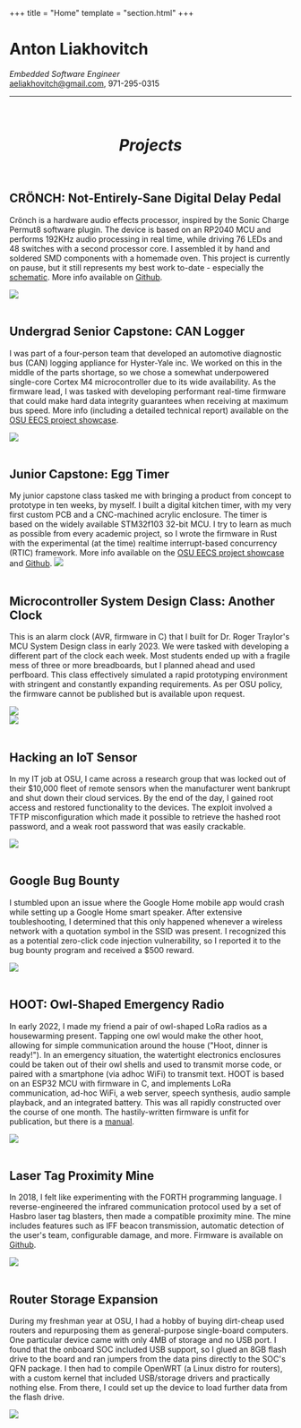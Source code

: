 +++
title = "Home"
template = "section.html"
+++

# Anton Liakhovitch
*Embedded Software Engineer*  
aeliakhovitch@gmail.com, 971-295-0315  

---
<br/>
<h1 style="text-align: center;"><i>Projects</i></h1>

<br/>

## CRÖNCH: Not-Entirely-Sane Digital Delay Pedal

Crönch is a hardware audio effects processor, inspired by the Sonic Charge Permut8 software plugin. The device is based on an RP2040 MCU and performs 192KHz audio processing in real time, while driving 76 LEDs and 48 switches with a second processor core. I assembled it by hand and soldered SMD components with a homemade oven. This project is currently on pause, but it still represents my best work to-date - especially the [schematic](https://github.com/liakhovitch/cronch/blob/main/pcb/effectpedal/fabrication/schematic.pdf). More info available on [Github](https://github.com/liakhovitch/cronch).

<img src='public/images/cronch.jpg'><br/><br/>

## Undergrad Senior Capstone: CAN Logger

I was part of a four-person team that developed an automotive diagnostic bus (CAN) logging appliance for Hyster-Yale inc. We worked on this in the middle of the parts shortage, so we chose a somewhat underpowered single-core Cortex M4 microcontroller due to its wide availability. As the firmware lead, I was tasked with developing performant real-time firmware that could make hard data integrity guarantees when receiving at maximum bus speed. More info (including a detailed technical report) available on the [OSU EECS project showcase](https://eecs.engineering.oregonstate.edu/project-showcase/projects/?id=gSDrxXntCfJTY05l).

<img src='public/images/canlogger.jpg'><br/><br/>

## Junior Capstone: Egg Timer

My junior capstone class tasked me with bringing a product from concept to prototype in ten weeks, by myself. I built a digital kitchen timer, with my very first custom PCB and a CNC-machined acrylic enclosure. The timer is based on the widely available STM32f103 32-bit MCU. I try to learn as much as possible from every academic project, so I wrote the firmware in Rust with the experimental (at the time) realtime interrupt-based concurrency (RTIC) framework. More info available on the [OSU EECS project showcase](https://eecs.engineering.oregonstate.edu/project-showcase/projects/?id=trLHRkyRlfQhVEzy) and [Github](https://github.com/liakhovitch/junior_design).
<img src='public/images/eggtimer.jpg'><br/><br/>

## Microcontroller System Design Class: Another Clock

This is an alarm clock (AVR, firmware in C) that I built for Dr. Roger Traylor's MCU System Design class in early 2023. We were tasked with developing a different part of the clock each week. Most students ended up with a fragile mess of three or more breadboards, but I planned ahead and used perfboard. This class effectively simulated a rapid prototyping environment with stringent and constantly expanding requirements. As per OSU policy, the firmware cannot be published but is available upon request.

<img src='public/images/alarmclock.jpg'><br/>
<img src='public/images/spaghetti.jpg'><br/><br/>

## Hacking an IoT Sensor

In my IT job at OSU, I came across a research group that was locked out of their $10,000 fleet of remote sensors when the manufacturer went bankrupt and shut down their cloud services. By the end of the day, I gained root access and restored functionality to the devices. The exploit involved a TFTP misconfiguration which made it possible to retrieve the hashed root password, and a weak root password that was easily crackable.

<img src='public/images/sensor.jpg'><br/><br/>

## Google Bug Bounty

I stumbled upon an issue where the Google Home mobile app would crash while setting up a Google Home smart speaker. After extensive toubleshooting, I determined that this only happened whenever a wireless network with a quotation symbol in the SSID was present. I recognized this as a potential zero-click code injection vulnerability, so I reported it to the bug bounty program and received a $500 reward.

<img src='public/images/home.webp'><br/><br/>

## HOOT: Owl-Shaped Emergency Radio

In early 2022, I made my friend a pair of owl-shaped LoRa radios as a housewarming present. Tapping one owl would make the other hoot, allowing for simple communication around the house ("Hoot, dinner is ready!"). In an emergency situation, the watertight electronics enclosures could be taken out of their owl shells and used to transmit morse code, or paired with a smartphone (via adhoc WiFi) to transmit text. HOOT is based on an ESP32 MCU with firmware in C, and implements LoRa communication, ad-hoc WiFi, a web server, speech synthesis, audio sample playback, and an integrated battery. This was all rapidly constructed over the course of one month. The hastily-written firmware is unfit for publication, but there is a [manual](public/hoot_manual.pdf).

<img src='public/images/hoot.jpg'><br/><br/>

## Laser Tag Proximity Mine

In 2018, I felt like experimenting with the FORTH programming language. I reverse-engineered the infrared communication protocol used by a set of Hasbro laser tag blasters, then made a compatible proximity mine. The mine includes features such as IFF beacon transmission, automatic detection of the user's team, configurable damage, and more. Firmware is available on [Github](https://github.com/liakhovitch/claymore).

<img src='public/images/claymore.jpg'><br/><br/>

## Router Storage Expansion

During my freshman year at OSU, I had a hobby of buying dirt-cheap used routers and repurposing them as general-purpose single-board computers. One particular device came with only 4MB of storage and no USB port. I found that the onboard SOC included USB support, so I glued an 8GB flash drive to the board and ran jumpers from the data pins directly to the SOC's QFN package. I then had to compile OpenWRT (a Linux distro for routers), with a custom kernel that included USB/storage drivers and practically nothing else. From there, I could set up the device to load further data from the flash drive.

<img src='public/images/router.jpg'><br/><br/>
